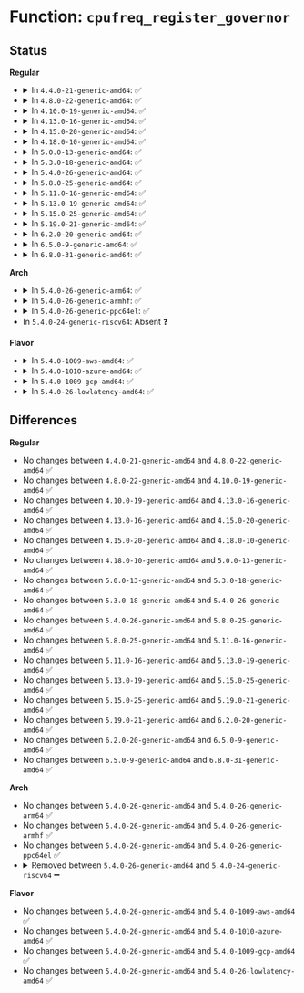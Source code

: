 # Function: <code>cpufreq_register_governor</code>

## Status
<b>Regular</b>
<ul>
<li>
<details>
<summary>In <code>4.4.0-21-generic-amd64</code>: ✅</summary>

```c
int cpufreq_register_governor(struct cpufreq_governor * governor)
```

```json
{
  "name": "cpufreq_register_governor",
  "collision_type": "Unique Global",
  "inline_type": "No",
  "funcs": [
    {
      "addr": 18446744071585855408,
      "name": "cpufreq_register_governor",
      "external": true,
      "loc": "drivers/cpufreq/cpufreq.c:2004",
      "file": "drivers/cpufreq/cpufreq.c",
      "inline": "seen, unknown",
      "caller_inline": [],
      "caller_func": [
        "drivers/cpufreq/cpufreq_performance.c:cpufreq_gov_performance_init",
        "drivers/cpufreq/cpufreq_powersave.c:cpufreq_gov_powersave_init",
        "drivers/cpufreq/cpufreq_userspace.c:cpufreq_gov_userspace_init",
        "drivers/cpufreq/cpufreq_ondemand.c:cpufreq_gov_dbs_init",
        "drivers/cpufreq/cpufreq_conservative.c:cpufreq_gov_dbs_init"
      ]
    }
  ],
  "symbols": [
    {
      "addr": 18446744071585855408,
      "name": "cpufreq_register_governor",
      "section": ".text",
      "bind": "STB_GLOBAL",
      "size": 139
    }
  ]
}
```
</details>
</li>
<li>
<details>
<summary>In <code>4.8.0-22-generic-amd64</code>: ✅</summary>

```c
int cpufreq_register_governor(struct cpufreq_governor * governor)
```

```json
{
  "name": "cpufreq_register_governor",
  "collision_type": "Unique Global",
  "inline_type": "No",
  "funcs": [
    {
      "addr": 18446744071586254272,
      "name": "cpufreq_register_governor",
      "external": true,
      "loc": "drivers/cpufreq/cpufreq.c:2108",
      "file": "drivers/cpufreq/cpufreq.c",
      "inline": "seen, unknown",
      "caller_inline": [],
      "caller_func": [
        "drivers/cpufreq/cpufreq_performance.c:cpufreq_gov_performance_init",
        "drivers/cpufreq/cpufreq_powersave.c:cpufreq_gov_powersave_init",
        "drivers/cpufreq/cpufreq_userspace.c:cpufreq_gov_userspace_init",
        "drivers/cpufreq/cpufreq_ondemand.c:cpufreq_gov_dbs_init",
        "drivers/cpufreq/cpufreq_conservative.c:cpufreq_gov_dbs_init"
      ]
    }
  ],
  "symbols": [
    {
      "addr": 18446744071586254272,
      "name": "cpufreq_register_governor",
      "section": ".text",
      "bind": "STB_GLOBAL",
      "size": 135
    }
  ]
}
```
</details>
</li>
<li>
<details>
<summary>In <code>4.10.0-19-generic-amd64</code>: ✅</summary>

```c
int cpufreq_register_governor(struct cpufreq_governor * governor)
```

```json
{
  "name": "cpufreq_register_governor",
  "collision_type": "Unique Global",
  "inline_type": "No",
  "funcs": [
    {
      "addr": 18446744071586458848,
      "name": "cpufreq_register_governor",
      "external": true,
      "loc": "drivers/cpufreq/cpufreq.c:2080",
      "file": "drivers/cpufreq/cpufreq.c",
      "inline": "seen, unknown",
      "caller_inline": [],
      "caller_func": [
        "kernel/sched/cpufreq_schedutil.c:sugov_register",
        "drivers/cpufreq/cpufreq_performance.c:cpufreq_gov_performance_init",
        "drivers/cpufreq/cpufreq_powersave.c:cpufreq_gov_powersave_init",
        "drivers/cpufreq/cpufreq_userspace.c:cpufreq_gov_userspace_init",
        "drivers/cpufreq/cpufreq_ondemand.c:cpufreq_gov_dbs_init",
        "drivers/cpufreq/cpufreq_conservative.c:cpufreq_gov_dbs_init"
      ]
    }
  ],
  "symbols": [
    {
      "addr": 18446744071586458848,
      "name": "cpufreq_register_governor",
      "section": ".text",
      "bind": "STB_GLOBAL",
      "size": 135
    }
  ]
}
```
</details>
</li>
<li>
<details>
<summary>In <code>4.13.0-16-generic-amd64</code>: ✅</summary>

```c
int cpufreq_register_governor(struct cpufreq_governor * governor)
```

```json
{
  "name": "cpufreq_register_governor",
  "collision_type": "Unique Global",
  "inline_type": "No",
  "funcs": [
    {
      "addr": 18446744071586583376,
      "name": "cpufreq_register_governor",
      "external": true,
      "loc": "drivers/cpufreq/cpufreq.c:2083",
      "file": "drivers/cpufreq/cpufreq.c",
      "inline": "seen, unknown",
      "caller_inline": [],
      "caller_func": [
        "kernel/sched/cpufreq_schedutil.c:sugov_register",
        "drivers/cpufreq/cpufreq_performance.c:cpufreq_gov_performance_init",
        "drivers/cpufreq/cpufreq_powersave.c:cpufreq_gov_powersave_init",
        "drivers/cpufreq/cpufreq_userspace.c:cpufreq_gov_userspace_init",
        "drivers/cpufreq/cpufreq_ondemand.c:cpufreq_gov_dbs_init",
        "drivers/cpufreq/cpufreq_conservative.c:cpufreq_gov_dbs_init"
      ]
    }
  ],
  "symbols": [
    {
      "addr": 18446744071586583376,
      "name": "cpufreq_register_governor",
      "section": ".text",
      "bind": "STB_GLOBAL",
      "size": 135
    }
  ]
}
```
</details>
</li>
<li>
<details>
<summary>In <code>4.15.0-20-generic-amd64</code>: ✅</summary>

```c
int cpufreq_register_governor(struct cpufreq_governor * governor)
```

```json
{
  "name": "cpufreq_register_governor",
  "collision_type": "Unique Global",
  "inline_type": "No",
  "funcs": [
    {
      "addr": 18446744071587066608,
      "name": "cpufreq_register_governor",
      "external": true,
      "loc": "drivers/cpufreq/cpufreq.c:2116",
      "file": "drivers/cpufreq/cpufreq.c",
      "inline": "seen, unknown",
      "caller_inline": [],
      "caller_func": [
        "kernel/sched/cpufreq_schedutil.c:sugov_register",
        "drivers/cpufreq/cpufreq_performance.c:cpufreq_gov_performance_init",
        "drivers/cpufreq/cpufreq_powersave.c:cpufreq_gov_powersave_init",
        "drivers/cpufreq/cpufreq_userspace.c:cpufreq_gov_userspace_init",
        "drivers/cpufreq/cpufreq_ondemand.c:cpufreq_gov_dbs_init",
        "drivers/cpufreq/cpufreq_conservative.c:cpufreq_gov_dbs_init"
      ]
    }
  ],
  "symbols": [
    {
      "addr": 18446744071587066608,
      "name": "cpufreq_register_governor",
      "section": ".text",
      "bind": "STB_GLOBAL",
      "size": 135
    }
  ]
}
```
</details>
</li>
<li>
<details>
<summary>In <code>4.18.0-10-generic-amd64</code>: ✅</summary>

```c
int cpufreq_register_governor(struct cpufreq_governor * governor)
```

```json
{
  "name": "cpufreq_register_governor",
  "collision_type": "Unique Global",
  "inline_type": "No",
  "funcs": [
    {
      "addr": 18446744071587364528,
      "name": "cpufreq_register_governor",
      "external": true,
      "loc": "drivers/cpufreq/cpufreq.c:2115",
      "file": "drivers/cpufreq/cpufreq.c",
      "inline": "seen, unknown",
      "caller_inline": [],
      "caller_func": [
        "kernel/sched/cpufreq_schedutil.c:sugov_register",
        "drivers/cpufreq/cpufreq_performance.c:cpufreq_gov_performance_init",
        "drivers/cpufreq/cpufreq_powersave.c:cpufreq_gov_powersave_init",
        "drivers/cpufreq/cpufreq_userspace.c:cpufreq_gov_userspace_init",
        "drivers/cpufreq/cpufreq_ondemand.c:cpufreq_gov_dbs_init",
        "drivers/cpufreq/cpufreq_conservative.c:cpufreq_gov_dbs_init"
      ]
    }
  ],
  "symbols": [
    {
      "addr": 18446744071587364528,
      "name": "cpufreq_register_governor",
      "section": ".text",
      "bind": "STB_GLOBAL",
      "size": 135
    }
  ]
}
```
</details>
</li>
<li>
<details>
<summary>In <code>5.0.0-13-generic-amd64</code>: ✅</summary>

```c
int cpufreq_register_governor(struct cpufreq_governor * governor)
```

```json
{
  "name": "cpufreq_register_governor",
  "collision_type": "Unique Global",
  "inline_type": "No",
  "funcs": [
    {
      "addr": 18446744071587544400,
      "name": "cpufreq_register_governor",
      "external": true,
      "loc": "drivers/cpufreq/cpufreq.c:2116",
      "file": "drivers/cpufreq/cpufreq.c",
      "inline": "seen, unknown",
      "caller_inline": [],
      "caller_func": [
        "kernel/sched/cpufreq_schedutil.c:sugov_register",
        "drivers/cpufreq/cpufreq_performance.c:cpufreq_gov_performance_init",
        "drivers/cpufreq/cpufreq_powersave.c:cpufreq_gov_powersave_init",
        "drivers/cpufreq/cpufreq_userspace.c:cpufreq_gov_userspace_init",
        "drivers/cpufreq/cpufreq_ondemand.c:cpufreq_gov_dbs_init",
        "drivers/cpufreq/cpufreq_conservative.c:cpufreq_gov_dbs_init"
      ]
    }
  ],
  "symbols": [
    {
      "addr": 18446744071587544400,
      "name": "cpufreq_register_governor",
      "section": ".text",
      "bind": "STB_GLOBAL",
      "size": 135
    }
  ]
}
```
</details>
</li>
<li>
<details>
<summary>In <code>5.3.0-18-generic-amd64</code>: ✅</summary>

```c
int cpufreq_register_governor(struct cpufreq_governor * governor)
```

```json
{
  "name": "cpufreq_register_governor",
  "collision_type": "Unique Global",
  "inline_type": "No",
  "funcs": [
    {
      "addr": 18446744071587818880,
      "name": "cpufreq_register_governor",
      "external": true,
      "loc": "drivers/cpufreq/cpufreq.c:2266",
      "file": "drivers/cpufreq/cpufreq.c",
      "inline": "seen, unknown",
      "caller_inline": [],
      "caller_func": [
        "kernel/sched/cpufreq_schedutil.c:sugov_register",
        "drivers/cpufreq/cpufreq_performance.c:cpufreq_gov_performance_init",
        "drivers/cpufreq/cpufreq_powersave.c:cpufreq_gov_powersave_init",
        "drivers/cpufreq/cpufreq_userspace.c:cpufreq_gov_userspace_init",
        "drivers/cpufreq/cpufreq_ondemand.c:cpufreq_gov_dbs_init",
        "drivers/cpufreq/cpufreq_conservative.c:cpufreq_gov_dbs_init"
      ]
    }
  ],
  "symbols": [
    {
      "addr": 18446744071587818880,
      "name": "cpufreq_register_governor",
      "section": ".text",
      "bind": "STB_GLOBAL",
      "size": 135
    }
  ]
}
```
</details>
</li>
<li>
<details>
<summary>In <code>5.4.0-26-generic-amd64</code>: ✅</summary>

```c
int cpufreq_register_governor(struct cpufreq_governor * governor)
```

```json
{
  "name": "cpufreq_register_governor",
  "collision_type": "Unique Global",
  "inline_type": "No",
  "funcs": [
    {
      "addr": 18446744071588023664,
      "name": "cpufreq_register_governor",
      "external": true,
      "loc": "drivers/cpufreq/cpufreq.c:2280",
      "file": "drivers/cpufreq/cpufreq.c",
      "inline": "seen, unknown",
      "caller_inline": [],
      "caller_func": [
        "kernel/sched/cpufreq_schedutil.c:sugov_register",
        "drivers/cpufreq/cpufreq_performance.c:cpufreq_gov_performance_init",
        "drivers/cpufreq/cpufreq_powersave.c:cpufreq_gov_powersave_init",
        "drivers/cpufreq/cpufreq_userspace.c:cpufreq_gov_userspace_init",
        "drivers/cpufreq/cpufreq_ondemand.c:cpufreq_gov_dbs_init",
        "drivers/cpufreq/cpufreq_conservative.c:cpufreq_gov_dbs_init"
      ]
    }
  ],
  "symbols": [
    {
      "addr": 18446744071588023664,
      "name": "cpufreq_register_governor",
      "section": ".text",
      "bind": "STB_GLOBAL",
      "size": 135
    }
  ]
}
```
</details>
</li>
<li>
<details>
<summary>In <code>5.8.0-25-generic-amd64</code>: ✅</summary>

```c
int cpufreq_register_governor(struct cpufreq_governor * governor)
```

```json
{
  "name": "cpufreq_register_governor",
  "collision_type": "Unique Global",
  "inline_type": "No",
  "funcs": [
    {
      "addr": 18446744071588882960,
      "name": "cpufreq_register_governor",
      "external": true,
      "loc": "drivers/cpufreq/cpufreq.c:2317",
      "file": "drivers/cpufreq/cpufreq.c",
      "inline": "seen, unknown",
      "caller_inline": [],
      "caller_func": [
        "kernel/sched/cpufreq_schedutil.c:sugov_register",
        "drivers/cpufreq/cpufreq_performance.c:cpufreq_gov_performance_init",
        "drivers/cpufreq/cpufreq_powersave.c:cpufreq_gov_powersave_init",
        "drivers/cpufreq/cpufreq_userspace.c:cpufreq_gov_userspace_init",
        "drivers/cpufreq/cpufreq_ondemand.c:cpufreq_gov_dbs_init",
        "drivers/cpufreq/cpufreq_conservative.c:cpufreq_gov_dbs_init"
      ]
    }
  ],
  "symbols": [
    {
      "addr": 18446744071588882960,
      "name": "cpufreq_register_governor",
      "section": ".text",
      "bind": "STB_GLOBAL",
      "size": 197
    }
  ]
}
```
</details>
</li>
<li>
<details>
<summary>In <code>5.11.0-16-generic-amd64</code>: ✅</summary>

```c
int cpufreq_register_governor(struct cpufreq_governor * governor)
```

```json
{
  "name": "cpufreq_register_governor",
  "collision_type": "Unique Global",
  "inline_type": "No",
  "funcs": [
    {
      "addr": 18446744071588895776,
      "name": "cpufreq_register_governor",
      "external": true,
      "loc": "drivers/cpufreq/cpufreq.c:2393",
      "file": "drivers/cpufreq/cpufreq.c",
      "inline": "seen, unknown",
      "caller_inline": [],
      "caller_func": [
        "kernel/sched/cpufreq_schedutil.c:schedutil_gov_init",
        "drivers/cpufreq/cpufreq_performance.c:cpufreq_gov_performance_init",
        "drivers/cpufreq/cpufreq_powersave.c:cpufreq_gov_powersave_init",
        "drivers/cpufreq/cpufreq_userspace.c:cpufreq_gov_userspace_init",
        "drivers/cpufreq/cpufreq_ondemand.c:CPU_FREQ_GOV_ONDEMAND_init",
        "drivers/cpufreq/cpufreq_conservative.c:CPU_FREQ_GOV_CONSERVATIVE_init"
      ]
    }
  ],
  "symbols": [
    {
      "addr": 18446744071588895776,
      "name": "cpufreq_register_governor",
      "section": ".text",
      "bind": "STB_GLOBAL",
      "size": 197
    }
  ]
}
```
</details>
</li>
<li>
<details>
<summary>In <code>5.13.0-19-generic-amd64</code>: ✅</summary>

```c
int cpufreq_register_governor(struct cpufreq_governor * governor)
```

```json
{
  "name": "cpufreq_register_governor",
  "collision_type": "Unique Global",
  "inline_type": "No",
  "funcs": [
    {
      "addr": 18446744071588784784,
      "name": "cpufreq_register_governor",
      "external": true,
      "loc": "drivers/cpufreq/cpufreq.c:2399",
      "file": "drivers/cpufreq/cpufreq.c",
      "inline": "seen, unknown",
      "caller_inline": [],
      "caller_func": [
        "kernel/sched/cpufreq_schedutil.c:schedutil_gov_init",
        "drivers/cpufreq/cpufreq_performance.c:cpufreq_gov_performance_init",
        "drivers/cpufreq/cpufreq_powersave.c:cpufreq_gov_powersave_init",
        "drivers/cpufreq/cpufreq_userspace.c:cpufreq_gov_userspace_init",
        "drivers/cpufreq/cpufreq_ondemand.c:CPU_FREQ_GOV_ONDEMAND_init",
        "drivers/cpufreq/cpufreq_conservative.c:CPU_FREQ_GOV_CONSERVATIVE_init"
      ]
    }
  ],
  "symbols": [
    {
      "addr": 18446744071588784784,
      "name": "cpufreq_register_governor",
      "section": ".text",
      "bind": "STB_GLOBAL",
      "size": 197
    }
  ]
}
```
</details>
</li>
<li>
<details>
<summary>In <code>5.15.0-25-generic-amd64</code>: ✅</summary>

```c
int cpufreq_register_governor(struct cpufreq_governor * governor)
```

```json
{
  "name": "cpufreq_register_governor",
  "collision_type": "Unique Global",
  "inline_type": "No",
  "funcs": [
    {
      "addr": 18446744071589476896,
      "name": "cpufreq_register_governor",
      "external": true,
      "loc": "drivers/cpufreq/cpufreq.c:2401",
      "file": "drivers/cpufreq/cpufreq.c",
      "inline": "seen, unknown",
      "caller_inline": [],
      "caller_func": [
        "kernel/sched/cpufreq_schedutil.c:schedutil_gov_init",
        "drivers/cpufreq/cpufreq_performance.c:cpufreq_gov_performance_init",
        "drivers/cpufreq/cpufreq_powersave.c:cpufreq_gov_powersave_init",
        "drivers/cpufreq/cpufreq_userspace.c:cpufreq_gov_userspace_init",
        "drivers/cpufreq/cpufreq_ondemand.c:CPU_FREQ_GOV_ONDEMAND_init",
        "drivers/cpufreq/cpufreq_conservative.c:CPU_FREQ_GOV_CONSERVATIVE_init"
      ]
    }
  ],
  "symbols": [
    {
      "addr": 18446744071589476896,
      "name": "cpufreq_register_governor",
      "section": ".text",
      "bind": "STB_GLOBAL",
      "size": 197
    }
  ]
}
```
</details>
</li>
<li>
<details>
<summary>In <code>5.19.0-21-generic-amd64</code>: ✅</summary>

```c
int cpufreq_register_governor(struct cpufreq_governor * governor)
```

```json
{
  "name": "cpufreq_register_governor",
  "collision_type": "Unique Global",
  "inline_type": "No",
  "funcs": [
    {
      "addr": 18446744071590956944,
      "name": "cpufreq_register_governor",
      "external": true,
      "loc": "drivers/cpufreq/cpufreq.c:2441",
      "file": "drivers/cpufreq/cpufreq.c",
      "inline": "seen, unknown",
      "caller_inline": [],
      "caller_func": [
        "kernel/sched/build_utility.c:schedutil_gov_init",
        "drivers/cpufreq/cpufreq_performance.c:cpufreq_gov_performance_init",
        "drivers/cpufreq/cpufreq_powersave.c:cpufreq_gov_powersave_init",
        "drivers/cpufreq/cpufreq_userspace.c:cpufreq_gov_userspace_init",
        "drivers/cpufreq/cpufreq_ondemand.c:CPU_FREQ_GOV_ONDEMAND_init",
        "drivers/cpufreq/cpufreq_conservative.c:CPU_FREQ_GOV_CONSERVATIVE_init"
      ]
    }
  ],
  "symbols": [
    {
      "addr": 18446744071590956944,
      "name": "cpufreq_register_governor",
      "section": ".text",
      "bind": "STB_GLOBAL",
      "size": 207
    }
  ]
}
```
</details>
</li>
<li>
<details>
<summary>In <code>6.2.0-20-generic-amd64</code>: ✅</summary>

```c
int cpufreq_register_governor(struct cpufreq_governor * governor)
```

```json
{
  "name": "cpufreq_register_governor",
  "collision_type": "Unique Global",
  "inline_type": "No",
  "funcs": [
    {
      "addr": 18446744071592659328,
      "name": "cpufreq_register_governor",
      "external": true,
      "loc": "drivers/cpufreq/cpufreq.c:2438",
      "file": "drivers/cpufreq/cpufreq.c",
      "inline": "seen, unknown",
      "caller_inline": [],
      "caller_func": [
        "kernel/sched/build_utility.c:schedutil_gov_init",
        "drivers/cpufreq/cpufreq_performance.c:cpufreq_gov_performance_init",
        "drivers/cpufreq/cpufreq_powersave.c:cpufreq_gov_powersave_init",
        "drivers/cpufreq/cpufreq_userspace.c:cpufreq_gov_userspace_init",
        "drivers/cpufreq/cpufreq_ondemand.c:CPU_FREQ_GOV_ONDEMAND_init",
        "drivers/cpufreq/cpufreq_conservative.c:CPU_FREQ_GOV_CONSERVATIVE_init"
      ]
    }
  ],
  "symbols": [
    {
      "addr": 18446744071592659328,
      "name": "cpufreq_register_governor",
      "section": ".text",
      "bind": "STB_GLOBAL",
      "size": 207
    }
  ]
}
```
</details>
</li>
<li>
<details>
<summary>In <code>6.5.0-9-generic-amd64</code>: ✅</summary>

```c
int cpufreq_register_governor(struct cpufreq_governor * governor)
```

```json
{
  "name": "cpufreq_register_governor",
  "collision_type": "Unique Global",
  "inline_type": "No",
  "funcs": [
    {
      "addr": 18446744071593090064,
      "name": "cpufreq_register_governor",
      "external": true,
      "loc": "drivers/cpufreq/cpufreq.c:2445",
      "file": "drivers/cpufreq/cpufreq.c",
      "inline": "seen, unknown",
      "caller_inline": [],
      "caller_func": [
        "kernel/sched/build_utility.c:schedutil_gov_init",
        "drivers/cpufreq/cpufreq_performance.c:cpufreq_gov_performance_init",
        "drivers/cpufreq/cpufreq_powersave.c:cpufreq_gov_powersave_init",
        "drivers/cpufreq/cpufreq_userspace.c:cpufreq_gov_userspace_init",
        "drivers/cpufreq/cpufreq_ondemand.c:CPU_FREQ_GOV_ONDEMAND_init",
        "drivers/cpufreq/cpufreq_conservative.c:CPU_FREQ_GOV_CONSERVATIVE_init"
      ]
    }
  ],
  "symbols": [
    {
      "addr": 18446744071593090064,
      "name": "cpufreq_register_governor",
      "section": ".text",
      "bind": "STB_GLOBAL",
      "size": 207
    }
  ]
}
```
</details>
</li>
<li>
<details>
<summary>In <code>6.8.0-31-generic-amd64</code>: ✅</summary>

```c
int cpufreq_register_governor(struct cpufreq_governor * governor)
```

```json
{
  "name": "cpufreq_register_governor",
  "collision_type": "Unique Global",
  "inline_type": "No",
  "funcs": [
    {
      "addr": 18446744071593842432,
      "name": "cpufreq_register_governor",
      "external": true,
      "loc": "drivers/cpufreq/cpufreq.c:2486",
      "file": "drivers/cpufreq/cpufreq.c",
      "inline": "seen, unknown",
      "caller_inline": [],
      "caller_func": [
        "kernel/sched/build_utility.c:schedutil_gov_init",
        "drivers/cpufreq/cpufreq_performance.c:cpufreq_gov_performance_init",
        "drivers/cpufreq/cpufreq_powersave.c:cpufreq_gov_powersave_init",
        "drivers/cpufreq/cpufreq_userspace.c:cpufreq_gov_userspace_init",
        "drivers/cpufreq/cpufreq_ondemand.c:CPU_FREQ_GOV_ONDEMAND_init",
        "drivers/cpufreq/cpufreq_conservative.c:CPU_FREQ_GOV_CONSERVATIVE_init"
      ]
    }
  ],
  "symbols": [
    {
      "addr": 18446744071593842432,
      "name": "cpufreq_register_governor",
      "section": ".text",
      "bind": "STB_GLOBAL",
      "size": 207
    }
  ]
}
```
</details>
</li>
</ul>
<b>Arch</b>
<ul>
<li>
<details>
<summary>In <code>5.4.0-26-generic-arm64</code>: ✅</summary>

```c
int cpufreq_register_governor(struct cpufreq_governor * governor)
```

```json
{
  "name": "cpufreq_register_governor",
  "collision_type": "Unique Global",
  "inline_type": "No",
  "funcs": [
    {
      "addr": 18446603336501286832,
      "name": "cpufreq_register_governor",
      "external": true,
      "loc": "drivers/cpufreq/cpufreq.c:2280",
      "file": "drivers/cpufreq/cpufreq.c",
      "inline": "seen, unknown",
      "caller_inline": [],
      "caller_func": [
        "kernel/sched/cpufreq_schedutil.c:sugov_register",
        "drivers/cpufreq/cpufreq_performance.c:cpufreq_gov_performance_init",
        "drivers/cpufreq/cpufreq_powersave.c:cpufreq_gov_powersave_init",
        "drivers/cpufreq/cpufreq_userspace.c:cpufreq_gov_userspace_init",
        "drivers/cpufreq/cpufreq_ondemand.c:cpufreq_gov_dbs_init",
        "drivers/cpufreq/cpufreq_conservative.c:cpufreq_gov_dbs_init"
      ]
    }
  ],
  "symbols": [
    {
      "addr": 18446603336501286832,
      "name": "cpufreq_register_governor",
      "section": ".text",
      "bind": "STB_GLOBAL",
      "size": 148
    }
  ]
}
```
</details>
</li>
<li>
<details>
<summary>In <code>5.4.0-26-generic-armhf</code>: ✅</summary>

```c
int cpufreq_register_governor(struct cpufreq_governor * governor)
```

```json
{
  "name": "cpufreq_register_governor",
  "collision_type": "Unique Global",
  "inline_type": "No",
  "funcs": [
    {
      "addr": 3233777200,
      "name": "cpufreq_register_governor",
      "external": true,
      "loc": "drivers/cpufreq/cpufreq.c:2280",
      "file": "drivers/cpufreq/cpufreq.c",
      "inline": "seen, unknown",
      "caller_inline": [],
      "caller_func": [
        "kernel/sched/cpufreq_schedutil.c:sugov_register",
        "drivers/cpufreq/cpufreq_performance.c:cpufreq_gov_performance_init",
        "drivers/cpufreq/cpufreq_powersave.c:cpufreq_gov_powersave_init",
        "drivers/cpufreq/cpufreq_userspace.c:cpufreq_gov_userspace_init",
        "drivers/cpufreq/cpufreq_ondemand.c:cpufreq_gov_dbs_init",
        "drivers/cpufreq/cpufreq_conservative.c:cpufreq_gov_dbs_init"
      ]
    }
  ],
  "symbols": [
    {
      "addr": 3233777200,
      "name": "cpufreq_register_governor",
      "section": ".text",
      "bind": "STB_GLOBAL",
      "size": 140
    }
  ]
}
```
</details>
</li>
<li>
<details>
<summary>In <code>5.4.0-26-generic-ppc64el</code>: ✅</summary>

```c
int cpufreq_register_governor(struct cpufreq_governor * governor)
```

```json
{
  "name": "cpufreq_register_governor",
  "collision_type": "Unique Global",
  "inline_type": "No",
  "funcs": [
    {
      "addr": 13835058055294814096,
      "name": "cpufreq_register_governor",
      "external": true,
      "loc": "drivers/cpufreq/cpufreq.c:2280",
      "file": "drivers/cpufreq/cpufreq.c",
      "inline": "seen, unknown",
      "caller_inline": [],
      "caller_func": [
        "kernel/sched/cpufreq_schedutil.c:sugov_register",
        "drivers/cpufreq/cpufreq_performance.c:cpufreq_gov_performance_init",
        "drivers/cpufreq/cpufreq_powersave.c:cpufreq_gov_powersave_init",
        "drivers/cpufreq/cpufreq_userspace.c:cpufreq_gov_userspace_init",
        "drivers/cpufreq/cpufreq_ondemand.c:cpufreq_gov_dbs_init",
        "drivers/cpufreq/cpufreq_conservative.c:cpufreq_gov_dbs_init"
      ]
    }
  ],
  "symbols": [
    {
      "addr": 13835058055294814096,
      "name": "cpufreq_register_governor",
      "section": ".text",
      "bind": "STB_GLOBAL",
      "size": 240
    }
  ]
}
```
</details>
</li>
<li>
In <code>5.4.0-24-generic-riscv64</code>: Absent ❓
</li>
</ul>
<b>Flavor</b>
<ul>
<li>
<details>
<summary>In <code>5.4.0-1009-aws-amd64</code>: ✅</summary>

```c
int cpufreq_register_governor(struct cpufreq_governor * governor)
```

```json
{
  "name": "cpufreq_register_governor",
  "collision_type": "Unique Global",
  "inline_type": "No",
  "funcs": [
    {
      "addr": 18446744071587648656,
      "name": "cpufreq_register_governor",
      "external": true,
      "loc": "drivers/cpufreq/cpufreq.c:2280",
      "file": "drivers/cpufreq/cpufreq.c",
      "inline": "seen, unknown",
      "caller_inline": [],
      "caller_func": [
        "kernel/sched/cpufreq_schedutil.c:sugov_register",
        "drivers/cpufreq/cpufreq_performance.c:cpufreq_gov_performance_init",
        "drivers/cpufreq/cpufreq_powersave.c:cpufreq_gov_powersave_init",
        "drivers/cpufreq/cpufreq_userspace.c:cpufreq_gov_userspace_init",
        "drivers/cpufreq/cpufreq_ondemand.c:cpufreq_gov_dbs_init",
        "drivers/cpufreq/cpufreq_conservative.c:cpufreq_gov_dbs_init"
      ]
    }
  ],
  "symbols": [
    {
      "addr": 18446744071587648656,
      "name": "cpufreq_register_governor",
      "section": ".text",
      "bind": "STB_GLOBAL",
      "size": 135
    }
  ]
}
```
</details>
</li>
<li>
<details>
<summary>In <code>5.4.0-1010-azure-amd64</code>: ✅</summary>

```c
int cpufreq_register_governor(struct cpufreq_governor * governor)
```

```json
{
  "name": "cpufreq_register_governor",
  "collision_type": "Unique Global",
  "inline_type": "No",
  "funcs": [
    {
      "addr": 18446744071587422528,
      "name": "cpufreq_register_governor",
      "external": true,
      "loc": "drivers/cpufreq/cpufreq.c:2280",
      "file": "drivers/cpufreq/cpufreq.c",
      "inline": "seen, unknown",
      "caller_inline": [],
      "caller_func": [
        "kernel/sched/cpufreq_schedutil.c:sugov_register",
        "drivers/cpufreq/cpufreq_performance.c:cpufreq_gov_performance_init",
        "drivers/cpufreq/cpufreq_powersave.c:cpufreq_gov_powersave_init",
        "drivers/cpufreq/cpufreq_userspace.c:cpufreq_gov_userspace_init",
        "drivers/cpufreq/cpufreq_ondemand.c:cpufreq_gov_dbs_init",
        "drivers/cpufreq/cpufreq_conservative.c:cpufreq_gov_dbs_init"
      ]
    }
  ],
  "symbols": [
    {
      "addr": 18446744071587422528,
      "name": "cpufreq_register_governor",
      "section": ".text",
      "bind": "STB_GLOBAL",
      "size": 135
    }
  ]
}
```
</details>
</li>
<li>
<details>
<summary>In <code>5.4.0-1009-gcp-amd64</code>: ✅</summary>

```c
int cpufreq_register_governor(struct cpufreq_governor * governor)
```

```json
{
  "name": "cpufreq_register_governor",
  "collision_type": "Unique Global",
  "inline_type": "No",
  "funcs": [
    {
      "addr": 18446744071587979808,
      "name": "cpufreq_register_governor",
      "external": true,
      "loc": "drivers/cpufreq/cpufreq.c:2280",
      "file": "drivers/cpufreq/cpufreq.c",
      "inline": "seen, unknown",
      "caller_inline": [],
      "caller_func": [
        "kernel/sched/cpufreq_schedutil.c:sugov_register",
        "drivers/cpufreq/cpufreq_performance.c:cpufreq_gov_performance_init",
        "drivers/cpufreq/cpufreq_powersave.c:cpufreq_gov_powersave_init",
        "drivers/cpufreq/cpufreq_userspace.c:cpufreq_gov_userspace_init",
        "drivers/cpufreq/cpufreq_ondemand.c:cpufreq_gov_dbs_init",
        "drivers/cpufreq/cpufreq_conservative.c:cpufreq_gov_dbs_init"
      ]
    }
  ],
  "symbols": [
    {
      "addr": 18446744071587979808,
      "name": "cpufreq_register_governor",
      "section": ".text",
      "bind": "STB_GLOBAL",
      "size": 135
    }
  ]
}
```
</details>
</li>
<li>
<details>
<summary>In <code>5.4.0-26-lowlatency-amd64</code>: ✅</summary>

```c
int cpufreq_register_governor(struct cpufreq_governor * governor)
```

```json
{
  "name": "cpufreq_register_governor",
  "collision_type": "Unique Global",
  "inline_type": "No",
  "funcs": [
    {
      "addr": 18446744071588095184,
      "name": "cpufreq_register_governor",
      "external": true,
      "loc": "drivers/cpufreq/cpufreq.c:2280",
      "file": "drivers/cpufreq/cpufreq.c",
      "inline": "seen, unknown",
      "caller_inline": [],
      "caller_func": [
        "kernel/sched/cpufreq_schedutil.c:sugov_register",
        "drivers/cpufreq/cpufreq_performance.c:cpufreq_gov_performance_init",
        "drivers/cpufreq/cpufreq_powersave.c:cpufreq_gov_powersave_init",
        "drivers/cpufreq/cpufreq_userspace.c:cpufreq_gov_userspace_init",
        "drivers/cpufreq/cpufreq_ondemand.c:cpufreq_gov_dbs_init",
        "drivers/cpufreq/cpufreq_conservative.c:cpufreq_gov_dbs_init"
      ]
    }
  ],
  "symbols": [
    {
      "addr": 18446744071588095184,
      "name": "cpufreq_register_governor",
      "section": ".text",
      "bind": "STB_GLOBAL",
      "size": 135
    }
  ]
}
```
</details>
</li>
</ul>

## Differences
<b>Regular</b>
<ul>
<li>
No changes between <code>4.4.0-21-generic-amd64</code> and <code>4.8.0-22-generic-amd64</code> ✅
</li>
<li>
No changes between <code>4.8.0-22-generic-amd64</code> and <code>4.10.0-19-generic-amd64</code> ✅
</li>
<li>
No changes between <code>4.10.0-19-generic-amd64</code> and <code>4.13.0-16-generic-amd64</code> ✅
</li>
<li>
No changes between <code>4.13.0-16-generic-amd64</code> and <code>4.15.0-20-generic-amd64</code> ✅
</li>
<li>
No changes between <code>4.15.0-20-generic-amd64</code> and <code>4.18.0-10-generic-amd64</code> ✅
</li>
<li>
No changes between <code>4.18.0-10-generic-amd64</code> and <code>5.0.0-13-generic-amd64</code> ✅
</li>
<li>
No changes between <code>5.0.0-13-generic-amd64</code> and <code>5.3.0-18-generic-amd64</code> ✅
</li>
<li>
No changes between <code>5.3.0-18-generic-amd64</code> and <code>5.4.0-26-generic-amd64</code> ✅
</li>
<li>
No changes between <code>5.4.0-26-generic-amd64</code> and <code>5.8.0-25-generic-amd64</code> ✅
</li>
<li>
No changes between <code>5.8.0-25-generic-amd64</code> and <code>5.11.0-16-generic-amd64</code> ✅
</li>
<li>
No changes between <code>5.11.0-16-generic-amd64</code> and <code>5.13.0-19-generic-amd64</code> ✅
</li>
<li>
No changes between <code>5.13.0-19-generic-amd64</code> and <code>5.15.0-25-generic-amd64</code> ✅
</li>
<li>
No changes between <code>5.15.0-25-generic-amd64</code> and <code>5.19.0-21-generic-amd64</code> ✅
</li>
<li>
No changes between <code>5.19.0-21-generic-amd64</code> and <code>6.2.0-20-generic-amd64</code> ✅
</li>
<li>
No changes between <code>6.2.0-20-generic-amd64</code> and <code>6.5.0-9-generic-amd64</code> ✅
</li>
<li>
No changes between <code>6.5.0-9-generic-amd64</code> and <code>6.8.0-31-generic-amd64</code> ✅
</li>
</ul>
<b>Arch</b>
<ul>
<li>
No changes between <code>5.4.0-26-generic-amd64</code> and <code>5.4.0-26-generic-arm64</code> ✅
</li>
<li>
No changes between <code>5.4.0-26-generic-amd64</code> and <code>5.4.0-26-generic-armhf</code> ✅
</li>
<li>
No changes between <code>5.4.0-26-generic-amd64</code> and <code>5.4.0-26-generic-ppc64el</code> ✅
</li>
<li>
<details>
<summary>Removed between <code>5.4.0-26-generic-amd64</code> and <code>5.4.0-24-generic-riscv64</code> ➖</summary>

```c
int cpufreq_register_governor(struct cpufreq_governor * governor)
```
</details>
</li>
</ul>
<b>Flavor</b>
<ul>
<li>
No changes between <code>5.4.0-26-generic-amd64</code> and <code>5.4.0-1009-aws-amd64</code> ✅
</li>
<li>
No changes between <code>5.4.0-26-generic-amd64</code> and <code>5.4.0-1010-azure-amd64</code> ✅
</li>
<li>
No changes between <code>5.4.0-26-generic-amd64</code> and <code>5.4.0-1009-gcp-amd64</code> ✅
</li>
<li>
No changes between <code>5.4.0-26-generic-amd64</code> and <code>5.4.0-26-lowlatency-amd64</code> ✅
</li>
</ul>
